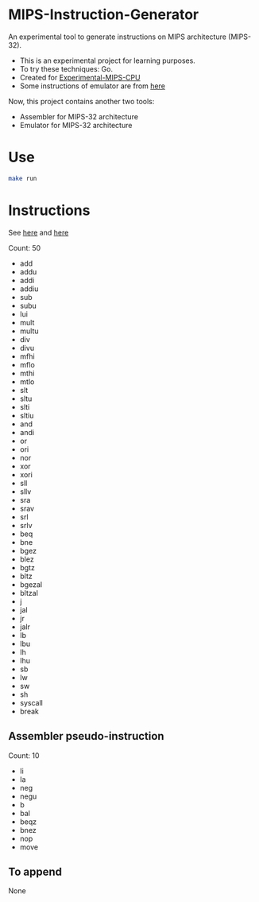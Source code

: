 # MIPS-Instruction-Generator

An experimental tool to generate instructions on MIPS architecture (MIPS-32).

- This is an experimental project for learning purposes.
- To try these techniques: Go.
- Created for [Experimental-MIPS-CPU](https://github.com/StardustDL/Experimental-MIPS-CPU)
- Some instructions of emulator are from [here](http://www.mrc.uidaho.edu/mrc/people/jff/digital/MIPSir.html) 

Now, this project contains another two tools:
- Assembler for MIPS-32 architecture
- Emulator for MIPS-32 architecture

# Use

```sh
make run
```

# Instructions

See [here](https://www.mips.com/?do-download=mips32-instruction-set-quick-reference-v1-01) and [here](https://www.mips.com/products/architectures/mips32-3/)

Count: 50

- add
- addu
- addi
- addiu
- sub
- subu
- lui
- mult
- multu
- div
- divu
- mfhi
- mflo
- mthi
- mtlo
- slt
- sltu
- slti
- sltiu
- and
- andi
- or
- ori
- nor
- xor
- xori
- sll
- sllv
- sra
- srav
- srl
- srlv
- beq
- bne
- bgez
- blez
- bgtz
- bltz
- bgezal
- bltzal
- j
- jal
- jr
- jalr
- lb
- lbu
- lh
- lhu
- sb
- lw
- sw
- sh
- syscall
- break

## Assembler pseudo-instruction

Count: 10

- li
- la
- neg
- negu
- b
- bal
- beqz
- bnez
- nop
- move

## To append

None
